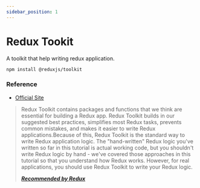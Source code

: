 ```yaml
---
sidebar_position: 1
---
```


# Redux Tookit

  
A toolkit that help writing redux application.

```console
npm install @reduxjs/toolkit
```

### Reference

- [Official Site](https://redux-toolkit.js.org/)

> Redux Toolkit contains packages and functions that we think are essential for building a Redux app. Redux Toolkit builds in our suggested best practices, simplifies most Redux tasks, prevents common mistakes, and makes it easier to write Redux applications.Because of this, Redux Toolkit is the standard way to write Redux application logic. The "hand-written" Redux logic you've written so far in this tutorial is actual working code, but you shouldn't write Redux logic by hand - we've covered those approaches in this tutorial so that you understand how Redux works. However, for real applications, you should use Redux Toolkit to write your Redux logic.
>  
> ***[Recommended by Redux](https://redux.js.org/tutorials/fundamentals/part-8-modern-redux)***